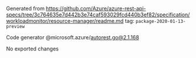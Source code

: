 Generated from https://github.com/Azure/azure-rest-api-specs/tree/3c764635e7d442b3e74caf593029fcd440b3ef82/specification/workloadmonitor/resource-manager/readme.md tag: `package-2020-01-13-preview`

Code generator @microsoft.azure/autorest.go@2.1.168

No exported changes
